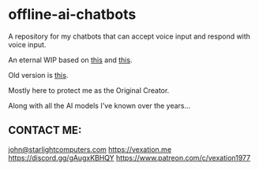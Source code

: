 # offline-ai-chatbots
A repository for my chatbots that can accept voice input and respond with voice input.

An eternal WIP based on [this](https://github.com/vndee/local-talking-llm) and [this](https://github.com/jakobdylanc/llmcord).

Old version is [this](https://github.com/fordinator/talking-LLM-chatbot).

Mostly here to protect me as the Original Creator.

Along with all the AI models I've known over the years...

## CONTACT ME:

john@starlightcomputers.com
https://vexation.me
https://discord.gg/gAugxKBHQY
https://www.patreon.com/c/vexation1977
